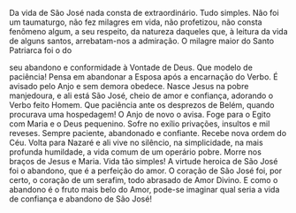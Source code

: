 
Da vida de São José nada consta de extraordinário. Tudo simples. Não foi um taumaturgo, não fez milagres em vida, não profetizou, não consta fenômeno algum, a seu respeito, da natureza daqueles que, à leitura da vida de alguns santos, arrebatam-nos a admiração. O milagre maior do Santo Patriarca foi o do

seu abandono e conformidade à Vontade de Deus. Que modelo de paciência! Pensa em abandonar a Esposa após a encarnação do Verbo. É avisado pelo Anjo e sem demora obedece. Nasce Jesus na pobre manjedoura, e ali está São José, cheio de amor e confiança, adorando o Verbo feito Homem. Que paciência ante os desprezos de Belém, quando procurava uma hospedagem! O Anjo de novo o avisa. Foge para o Egito com Maria e o Deus pequenino. Sofre no exílio privações, insultos e mil reveses. Sempre paciente, abandonado e confiante. Recebe nova ordem do Céu. Volta para Nazaré e ali vive no silêncio, na simplicidade, na mais profunda humildade, a vida comum de um operário pobre. Morre nos braços de Jesus e Maria. Vida tão simples! A virtude heroica de São José foi o abandono, que é a perfeição do amor. O coração de São José foi, por certo, o coração de um serafim, todo abrasado de Amor Divino. E como o abandono é o fruto mais belo do Amor, pode-se imaginar qual seria a vida de confiança e abandono de São José!

